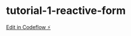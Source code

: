 # tutorial-1-reactive-form

[Edit in Codeflow ⚡️](https://stackblitz.com/~/github.com/Derlys/tutorial-1-reactive-form)